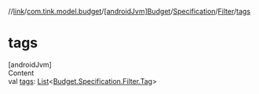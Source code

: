 //[link](../../../../index.md)/[com.tink.model.budget](../../../index.md)/[[androidJvm]Budget](../../index.md)/[Specification](../index.md)/[Filter](index.md)/[tags](tags.md)



# tags  
[androidJvm]  
Content  
val [tags](tags.md): [List](https://kotlinlang.org/api/latest/jvm/stdlib/kotlin.collections/-list/index.html)<[Budget.Specification.Filter.Tag](-tag/index.md)>  



